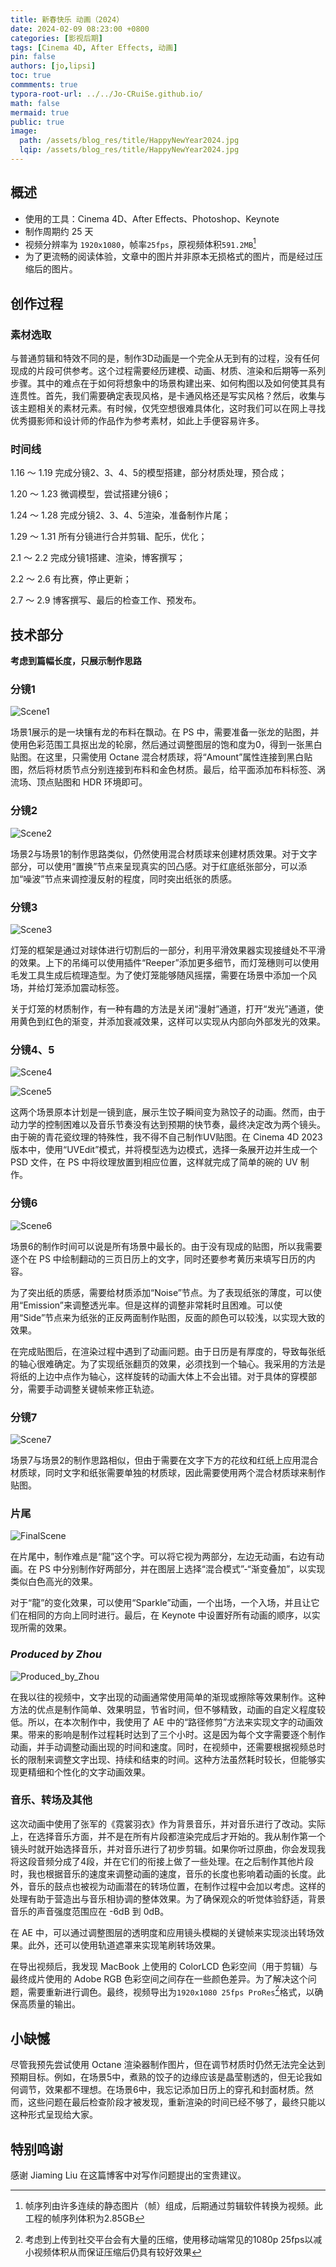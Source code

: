 ```yaml
---
title: 新春快乐 动画（2024）
date: 2024-02-09 08:23:00 +0800
categories: [影视后期]
tags: [Cinema 4D, After Effects, 动画]
pin: false
authors: [jo,lipsi]
toc: true
commments: true
typora-root-url: ../../Jo-CRuiSe.github.io/
math: false
mermaid: true
public: true
image:
  path: /assets/blog_res/title/HappyNewYear2024.jpg
  lqip: /assets/blog_res/title/HappyNewYear2024.jpg
---
```


## 概述

- 使用的工具：Cinema 4D、After Effects、Photoshop、Keynote
- 制作周期约 25 天
- 视频分辨率为 `1920x1080`，帧率`25fps`，原视频体积`591.2MB`[^1]
- 为了更流畅的阅读体验，文章中的图片并非原本无损格式的图片，而是经过压缩后的图片。

## 创作过程

### 素材选取

与普通剪辑和特效不同的是，制作3D动画是一个完全从无到有的过程，没有任何现成的片段可供参考。这个过程需要经历建模、动画、材质、渲染和后期等一系列步骤。其中的难点在于如何将想象中的场景构建出来、如何构图以及如何使其具有连贯性。首先，我们需要确定表现风格，是卡通风格还是写实风格？然后，收集与该主题相关的素材元素。有时候，仅凭空想很难具体化，这时我们可以在网上寻找优秀摄影师和设计师的作品作为参考素材，如此上手便容易许多。

### 时间线

1.16 ～ 1.19 完成分镜2、3、4、5的模型搭建，部分材质处理，预合成；

1.20 ～ 1.23 微调模型，尝试搭建分镜6；

1.24 ～ 1.28 完成分镜2、3、4、5渲染，准备制作片尾；

1.29 ～ 1.31 所有分镜进行合并剪辑、配乐，优化；

2.1 ～ 2.2 完成分镜1搭建、渲染，博客撰写；

2.2 ～ 2.6 有比赛，停止更新；

2.7 ～ 2.9 博客撰写、最后的检查工作、预发布。

## 技术部分

**考虑到篇幅长度，只展示制作思路**

### 分镜1

![Scene1](/assets/blog_res/2024-02-09-HappyNewYear.assets/Scene1.jpg)

场景1展示的是一块镶有龙的布料在飘动。在 PS 中，需要准备一张龙的贴图，并使用色彩范围工具抠出龙的轮廓，然后通过调整图层的饱和度为0，得到一张黑白贴图。在这里，只需使用 Octane 混合材质球，将“Amount”属性连接到黑白贴图，然后将材质节点分别连接到布料和金色材质。最后，给平面添加布料标签、涡流场、顶点贴图和 HDR 环境即可。

### 分镜2

![Scene2](/assets/blog_res/2024-02-09-HappyNewYear.assets/Scene2.jpg)

场景2与场景1的制作思路类似，仍然使用混合材质球来创建材质效果。对于文字部分，可以使用“置换”节点来呈现真实的凹凸感。对于红底纸张部分，可以添加“噪波”节点来调控漫反射的程度，同时突出纸张的质感。

### 分镜3

![Scene3](/assets/blog_res/2024-02-09-HappyNewYear.assets/Scene3.jpg)

灯笼的框架是通过对球体进行切割后的一部分，利用平滑效果器实现接缝处不平滑的效果。上下的吊绳可以使用插件“Reeper”添加更多细节，而灯笼穗则可以使用毛发工具生成后梳理造型。为了使灯笼能够随风摇摆，需要在场景中添加一个风场，并给灯笼添加震动标签。

关于灯笼的材质制作，有一种有趣的方法是关闭“漫射”通道，打开“发光”通道，使用黄色到红色的渐变，并添加衰减效果，这样可以实现从内部向外部发光的效果。

### 分镜4、5

![Scene4](/assets/blog_res/2024-02-09-HappyNewYear.assets/Scene4.jpg)

![Scene5](/assets/blog_res/2024-02-09-HappyNewYear.assets/Scene5.jpg)

这两个场景原本计划是一镜到底，展示生饺子瞬间变为熟饺子的动画。然而，由于动力学的控制困难以及音乐节奏没有达到预期的快节奏，最终决定改为两个镜头。由于碗的青花瓷纹理的特殊性，我不得不自己制作UV贴图。在 Cinema 4D 2023 版本中，使用“UVEdit”模式，并将模型选为边模式，选择一条展开边并生成一个 PSD 文件，在 PS 中将纹理放置到相应位置，这样就完成了简单的碗的 UV 制作。

### 分镜6

![Scene6](/assets/blog_res/2024-02-09-HappyNewYear.assets/Scene6.jpg)

场景6的制作时间可以说是所有场景中最长的。由于没有现成的贴图，所以我需要逐个在 PS 中绘制翻动的三页日历上的文字，同时还要参考黄历来填写日历的内容。

为了突出纸的质感，需要给材质添加“Noise”节点。为了表现纸张的薄度，可以使用“Emission”来调整透光率。但是这样的调整非常耗时且困难。可以使用“Side”节点来为纸张的正反两面制作贴图，反面的颜色可以较浅，以实现大致的效果。

在完成贴图后，在渲染过程中遇到了动画问题。由于日历是有厚度的，导致每张纸的轴心很难确定。为了实现纸张翻页的效果，必须找到一个轴心。我采用的方法是将纸的上边中点作为轴心，这样旋转的动画大体上不会出错。对于具体的穿模部分，需要手动调整关键帧来修正轨迹。

### 分镜7

![Scene7](/assets/blog_res/2024-02-09-HappyNewYear.assets/Scene7.jpg)

场景7与场景2的制作思路相似，但由于需要在文字下方的花纹和红纸上应用混合材质球，同时文字和纸张需要单独的材质球，因此需要使用两个混合材质球来制作贴图。

### 片尾

![FinalScene](/assets/blog_res/2024-02-09-HappyNewYear.assets/FinalScene.jpg)

在片尾中，制作难点是“龍”这个字。可以将它视为两部分，左边无动画，右边有动画。在 PS 中分别制作好两部分，并在图层上选择“混合模式”-“渐变叠加”，以实现类似白色高光的效果。

对于“龍”的变化效果，可以使用“Sparkle”动画，一个出场，一个入场，并且让它们在相同的方向上同时进行。最后，在 Keynote 中设置好所有动画的顺序，以实现所需的效果。

### *Produced by Zhou*

![Produced_by_Zhou](/assets/blog_res/2024-02-09-HappyNewYear.assets/Produced_by_Zhou.jpg)

在我以往的视频中，文字出现的动画通常使用简单的渐现或擦除等效果制作。这种方法的优点是制作简单、效果明显，节省时间，但不够精致，动画的自定义程度较低。所以，在本次制作中，我使用了 AE 中的“路径修剪”方法来实现文字的动画效果。带来的影响是制作过程耗时达到了三个小时。这是因为每个文字需要逐个制作动画，并手动调整动画出现的时间和速度。同时，在视频中，还需要根据视频总时长的限制来调整文字出现、持续和结束的时间。这种方法虽然耗时较长，但能够实现更精细和个性化的文字动画效果。

### 音乐、转场及其他

这次动画中使用了张军的《霓裳羽衣》作为背景音乐，并对音乐进行了改动。实际上，在选择音乐方面，并不是在所有片段都渲染完成后才开始的。我从制作第一个镜头时就开始选择音乐，并对音乐进行了初步剪辑。如果你听过原曲，你会发现我将这段音频分成了4段，并在它们的衔接上做了一些处理。在之后制作其他片段时，我也根据音乐的速度来调整动画的速度，音乐的长度也影响着动画的长度。此外，音乐的鼓点也被视为动画潜在的转场位置，在制作过程中会加以考虑。这样的处理有助于营造出与音乐相协调的整体效果。为了确保观众的听觉体验舒适，背景音乐的声音强度范围应在 -6dB 到 0dB。

在 AE 中，可以通过调整图层的透明度和应用镜头模糊的关键帧来实现淡出转场效果。此外，还可以使用轨道遮罩来实现笔刷转场效果。

在导出视频后，我发现 MacBook 上使用的 ColorLCD 色彩空间（用于剪辑）与最终成片使用的 Adobe RGB 色彩空间之间存在一些颜色差异。为了解决这个问题，需要重新进行调色。最终，视频导出为`1920x1080 25fps ProRes`[^2]格式，以确保高质量的输出。

## 小缺憾

尽管我预先尝试使用 Octane 渲染器制作图片，但在调节材质时仍然无法完全达到预期目标。例如，在场景5中，煮熟的饺子的边缘应该是晶莹剔透的，但无论我如何调节，效果都不理想。在场景6中，我忘记添加日历上的穿孔和封面材质。然而，这些问题在最后检查阶段才被发现，重新渲染的时间已经不够了，最终只能以这种形式呈现给大家。

## 特别鸣谢

感谢 Jiaming Liu 在这篇博客中对写作问题提出的宝贵建议。

[^1]:帧序列由许多连续的静态图片（帧）组成，后期通过剪辑软件转换为视频。此工程的帧序列体积为2.85GB
[^2]: 考虑到上传到社交平台会有大量的压缩，使用移动端常见的1080p 25fps以减小视频体积从而保证压缩后仍具有较好效果